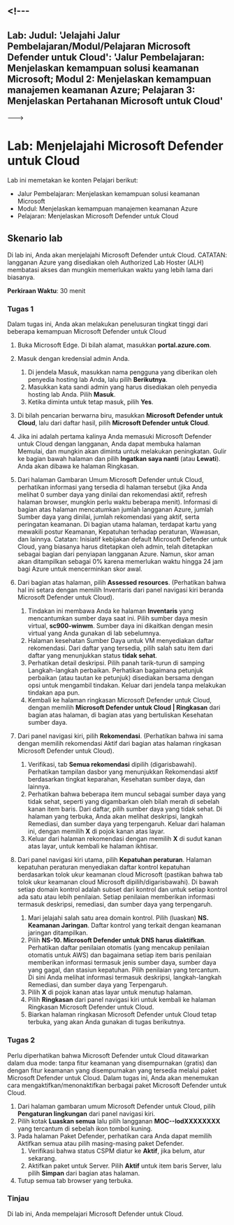 <a name="---"></a><!---
---
Lab: Judul: 'Jelajahi Jalur Pembelajaran/Modul/Pelajaran Microsoft Defender untuk Cloud': 'Jalur Pembelajaran: Menjelaskan kemampuan solusi keamanan Microsoft; Modul 2: Menjelaskan kemampuan manajemen keamanan Azure; Pelajaran 3: Menjelaskan Pertahanan Microsoft untuk Cloud'
---
--->

# <a name="lab-explore-microsoft-defender-for-cloud"></a>Lab: Menjelajahi Microsoft Defender untuk Cloud

Lab ini memetakan ke konten Pelajari berikut:

- Jalur Pembelajaran: Menjelaskan kemampuan solusi keamanan Microsoft
- Modul: Menjelaskan kemampuan manajemen keamanan Azure
- Pelajaran: Menjelaskan Microsoft Defender untuk Cloud

## <a name="lab-scenario"></a>Skenario lab

Di lab ini, Anda akan menjelajahi Microsoft Defender untuk Cloud.  CATATAN: langganan Azure yang disediakan oleh Authorized Lab Hoster (ALH) membatasi akses dan mungkin memerlukan waktu yang lebih lama dari biasanya.

**Perkiraan Waktu**: 30 menit

### <a name="task-1"></a>Tugas 1

Dalam tugas ini, Anda akan melakukan penelusuran tingkat tinggi dari beberapa kemampuan Microsoft Defender untuk Cloud

1. Buka Microsoft Edge. Di bilah alamat, masukkan **portal.azure.com**.
1. Masuk dengan kredensial admin Anda.
    1. Di jendela Masuk, masukkan nama pengguna yang diberikan oleh penyedia hosting lab Anda, lalu pilih **Berikutnya**.
    1. Masukkan kata sandi admin yang harus disediakan oleh penyedia hosting lab Anda. Pilih **Masuk**.
    1. Ketika diminta untuk tetap masuk, pilih **Yes**.

1. Di bilah pencarian berwarna biru, masukkan **Microsoft Defender untuk Cloud**, lalu dari daftar hasil, pilih **Microsoft Defender untuk Cloud**.

1. Jika ini adalah pertama kalinya Anda memasuki Microsoft Defender untuk Cloud dengan langganan, Anda dapat membuka halaman Memulai, dan mungkin akan diminta untuk melakukan peningkatan.  Gulir ke bagian bawah halaman dan pilih **Ingatkan saya nanti** (atau **Lewati**).  Anda akan dibawa ke halaman Ringkasan.

1. Dari halaman Gambaran Umum Microsoft Defender untuk Cloud, perhatikan informasi yang tersedia di halaman tersebut (jika Anda melihat 0 sumber daya yang dinilai dan rekomendasi aktif, refresh halaman browser, mungkin perlu waktu beberapa menit).  Informasi di bagian atas halaman mencatumkan jumlah langganan Azure, jumlah Sumber daya yang dinilai, jumlah rekomendasi yang aktif, serta peringatan keamanan.  Di bagian utama halaman, terdapat kartu yang mewakili postur Keamanan, Kepatuhan terhadap peraturan, Wawasan, dan lainnya.  Catatan: Inisiatif kebijakan default Microsoft Defender untuk Cloud, yang biasanya harus ditetapkan oleh admin, telah ditetapkan sebagai bagian dari penyiapan langganan Azure. Namun, skor aman akan ditampilkan sebagai 0% karena memerlukan waktu hingga 24 jam bagi Azure untuk mencerminkan skor awal.

1. Dari bagian atas halaman, pilih **Assessed resources**.  (Perhatikan bahwa hal ini setara dengan memilih Inventaris dari panel navigasi kiri beranda Microsoft Defender untuk Cloud).
    1. Tindakan ini membawa Anda ke halaman **Inventaris** yang mencantumkan sumber daya saat ini. Pilih sumber daya mesin virtual, **sc900-winwm**. Sumber daya ini dikaitkan dengan mesin virtual yang Anda gunakan di lab sebelumnya.
    1. Halaman kesehatan Sumber Daya untuk VM menyediakan daftar rekomendasi.  Dari daftar yang tersedia, pilih salah satu item dari daftar yang menunjukkan status **tidak sehat**.
    1. Perhatikan detail deskripsi.  Pilih panah tarik-turun di samping Langkah-langkah perbaikan. Perhatikan bagaimana petunjuk perbaikan (atau tautan ke petunjuk) disediakan bersama dengan opsi untuk mengambil tindakan.  Keluar dari jendela tanpa melakukan tindakan apa pun.
    1. Kembali ke halaman ringkasan Microsoft Defender untuk Cloud, dengan memilih **Microsoft Defender untuk Cloud | Ringkasan** dari bagian atas halaman, di bagian atas yang bertuliskan Kesehatan sumber daya.

1. Dari panel navigasi kiri, pilih **Rekomendasi**.  (Perhatikan bahwa ini sama dengan memilih rekomendasi Aktif dari bagian atas halaman ringkasan Microsoft Defender untuk Cloud).
    1. Verifikasi, tab **Semua rekomendasi** dipilih (digarisbawahi).  Perhatikan tampilan dasbor yang menunjukkan Rekomendasi aktif berdasarkan tingkat keparahan, Kesehatan sumber daya, dan lainnya.
    1. Perhatikan bahwa beberapa item muncul sebagai sumber daya yang tidak sehat, seperti yang digambarkan oleh bilah merah di sebelah kanan item baris.  Dari daftar, pilih sumber daya yang tidak sehat.  Di halaman yang terbuka, Anda akan melihat deskripsi, langkah Remediasi, dan sumber daya yang terpengaruh. Keluar dari halaman ini, dengan memilih **X** di pojok kanan atas layar.
    1. Keluar dari halaman rekomendasi dengan memilih **X** di sudut kanan atas layar, untuk kembali ke halaman ikhtisar.

1. Dari panel navigasi kiri utama, pilih **Kepatuhan peraturan**. Halaman kepatuhan peraturan menyediakan daftar kontrol kepatuhan berdasarkan tolok ukur keamanan cloud Microsoft (pastikan bahwa tab tolok ukur keamanan cloud Microsoft dipilih/digarisbawahi). Di bawah setiap domain kontrol adalah subset dari kontrol dan untuk setiap kontrol ada satu atau lebih penilaian. Setiap penilaian memberikan informasi termasuk deskripsi, remediasi, dan sumber daya yang terpengaruh.
    1. Mari jelajahi salah satu area domain kontrol. Pilih (luaskan) **NS. Keamanan Jaringan**. Daftar kontrol yang terkait dengan keamanan jaringan ditampilkan.
    1. Pilih **NS-10. Microsoft Defender untuk DNS harus diaktifkan**. Perhatikan daftar penilaian otomatis (yang mencakup penilaian otomatis untuk AWS) dan bagaimana setiap item baris penilaian memberikan informasi termasuk jenis sumber daya, sumber daya yang gagal, dan stasiun kepatuhan. Pilih penilaian yang tercantum.  Di sini Anda melihat informasi termasuk deskripsi, langkah-langkah Remediasi, dan sumber daya yang Terpengaruh.
    1. Pilih **X** di pojok kanan atas layar untuk menutup halaman.
    1. Pilih **Ringkasan** dari panel navigasi kiri untuk kembali ke halaman Ringkasan Microsoft Defender untuk Cloud.
    1. Biarkan halaman ringkasan Microsoft Defender untuk Cloud tetap terbuka, yang akan Anda gunakan di tugas berikutnya.

### <a name="task-2"></a>Tugas 2

Perlu diperhatikan bahwa Microsoft Defender untuk Cloud ditawarkan dalam dua mode: tanpa fitur keamanan yang disempurnakan (gratis) dan dengan fitur keamanan yang disempurnakan yang tersedia melalui paket Microsoft Defender untuk Cloud. Dalam tugas ini, Anda akan menemukan cara mengaktifkan/menonaktifkan berbagai paket Microsoft Defender untuk Cloud.

1. Dari halaman gambaran umum Microsoft Defender untuk Cloud, pilih **Pengaturan lingkungan** dari panel navigasi kiri.
1. Pilih kotak **Luaskan semua** lalu pilih langganan **MOC--lodXXXXXXXX** yang tercantum di sebelah ikon tombol kuning.
1. Pada halaman Paket Defender, perhatikan cara Anda dapat memilih Aktifkan semua atau pilih masing-masing paket Defender. 
    1. Verifikasi bahwa status CSPM diatur ke **Aktif**, jika belum, atur sekarang.  
    1. Aktifkan paket untuk Server.  Pilih **Aktif** untuk item baris Server, lalu pilih **Simpan** dari bagian atas halaman.
1. Tutup semua tab browser yang terbuka.

### <a name="review"></a>Tinjau

Di lab ini, Anda mempelajari Microsoft Defender untuk Cloud.

